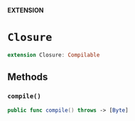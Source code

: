 **EXTENSION**

# `Closure`
```swift
extension Closure: Compilable
```

## Methods
### `compile()`

```swift
public func compile() throws -> [Byte]
```
